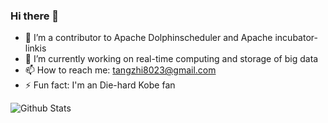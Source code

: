 ### Hi there 👋


- 🔭 I’m a contributor to Apache Dolphinscheduler and Apache incubator-linkis
- 🌱 I’m currently working on real-time computing and storage of big data
- 📫 How to reach me: <tangzhi8023@gmail.com>
- ⚡ Fun fact: I'm an Die-hard Kobe fan



![Github Stats](https://github-readme-stats.vercel.app/api?username=Tandoy&show_icons=true&theme=dark&count_private=true)
